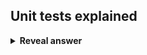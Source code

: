 ## Unit tests explained
<details>
<summary><b>Reveal answer</b></summary>
Ensure that <b>functions </b>work properly<br><br>There may be <b>thousands </b>of unit tests, performed in <b>seconds </b>by testing frameworks.
</details>
